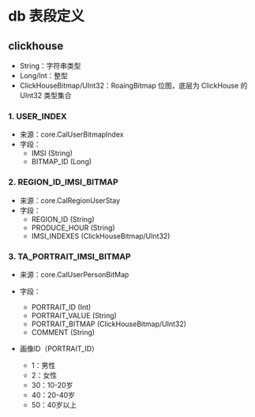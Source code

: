 # db 表段定义

## clickhouse

- String：字符串类型
- Long/Int：整型
- ClickHouseBitmap/UInt32：RoaingBitmap 位图，底层为 ClickHouse 的 UInt32 类型集合

### 1. USER_INDEX

- 来源：core.CalUserBitmapIndex
- 字段：
  - IMSI (String)
  - BITMAP_ID (Long)

### 2. REGION_ID_IMSI_BITMAP

- 来源：core.CalRegionUserStay
- 字段：
  - REGION_ID (String)
  - PRODUCE_HOUR (String)
  - IMSI_INDEXES (ClickHouseBitmap/UInt32)

### 3. TA_PORTRAIT_IMSI_BITMAP

- 来源：core.CalUserPersonBitMap
- 字段：
  - PORTRAIT_ID (Int)
  - PORTRAIT_VALUE (String)
  - PORTRAIT_BITMAP (ClickHouseBitmap/UInt32)
  - COMMENT (String)

- 画像ID（PORTRAIT_ID）
  - 1：男性
  - 2：女性
  - 30：10-20岁
  - 40：20-40岁
  - 50：40岁以上
